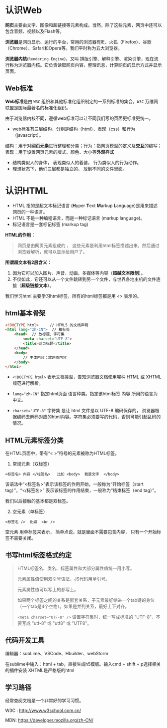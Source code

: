 # 认识Web

**网页**主要由文字、图像和超链接等元素构成。当然，除了这些元素，网页中还可以包含音频、视频以及Flash等。

**浏览器**是网页显示、运行的平台，常用的浏览器有IE、火狐（Firefox）、谷歌（Chrome）、Safari和Opera等。我们平时称为五大浏览器。

**浏览器内核**(`Rendering Engine`)，又叫 排版引擎、解释引擎、渲染引擎，现在流行称为浏览器内核。它负责读取网页内容，整理讯息，计算网页的显示方式并显示页面。

## Web标准

**Web标准**是由 `W3C` 组织和其他标准化组织制定的一系列标准的集合。`W3C` 万维网联盟是国际最著名的标准化组织。

由于浏览器内核不同，遵循web标准可以让不同我们写的页面更标准更统一。

* web标准有三层结构，分别是结构（html）、表现（css）和行为（javascript）。

结构：用于对**网页元素**进行整理和分类；行为：指网页模型的定义及**交互**的编写；表现：用于设置网页元素的版式、颜色、大小等**外观样式**

* 结构类似人的身体， 表现类似人的着装， 行为类似人的行为动作。
* 理想状态下，他们三层都是独立的， 放到不同的文件里面。

# 认识HTML

* HTML 指的是超文本标记语言 (**H**yper **T**ext **M**arkup **L**anguage)是用来描述网页的一种语言。
* HTML 不是一种编程语言，而是一种标记语言 (markup language)。
* 标记语言是一套标记标签 (markup tag)

**HTML的作用：**

> 网页是由网页元素组成的 ， 这些元素是利用html标签描述出来，然后通过浏览器解析，就可以显示给用户了。

**所谓超文本有2层含义：**
1. 因为它可以加入图片、声音、动画、多媒体等内容（**超越文本限制**）。
2. 不仅如此，它还可以从一个文件跳转到另一个文件，与世界各地主机的文件连接（**超级链接文本**）。

我们学习html 主要学习html标签，所有的html标签都是用 <> 表示的。


## html基本骨架

```html
<!DOCTYPE html>     // HTML5 的文档声明
<html lang="zh-CN">  // 根标签
    <head>  // 放标题、字符集
        <meta charset="UTF-8">		
        <title>网页标题</title>
    </head>
    <body>
        // 主体内容：放网页内容
    </body>
</html>
```

* `<!DOCTYPE html>` 表示文档类型，告知浏览器文档使用哪种 HTML 或 XHTML 规范进行解析。

* `lang="zh-CN"` 指定html页面 语言种类。指定该html标签 内容 所用的语言为中文。

* `charset="UTF-8"` 字符集 是让 html 文件是以 UTF-8 编码保存的， 浏览器根据编码去解码对应的html内容。字符集必须要写的代码，否则可能引起乱码的情况。
 


## HTML元素标签分类

在HTML页面中，带有“< >”符号的元素被称为HTML标签。

1. 常规元素（双标签）

```
<标签名> 内容 </标签名>   比如 <body>  我是文字  </body>
```

该语法中“<标签名>”表示该标签的作用开始，一般称为“开始标签（start tag）”，“</标签名>” 表示该标签的作用结束，一般称为“结束标签（end tag）”。

我们以后接触的基本都是双标签。

2. 空元素（单标签）

```
<标签名 />  比如  <br />
```

空元素 用单标签来表示， 简单点说，就是里面不需要包含内容， 只有一个开始标签不需要关闭。


## 书写html标签格式约定

> HTML标签名、类名、标签属性和大部分属性值统一用小写。
> 
> 元素属性值使用双引号语法，JS代码用单引号。
> 
> 元素属性值可以写上的都写上。
>
> 如果两个标签之间的关系是嵌套关系，子元素最好缩进一个tab键的身位（一个tab是4个空格）。如果是并列关系，最好上下对齐。
> 
> `<meta charset="UTF-8" />` 设置字符集时，统一写成标准的 "UTF-8"，不要写成 "utf-8" 或 "utf8" 或 "UTF8"。


## 代码开发工具

编辑器：subLime、VSCode、Hbuilder、webStorm

在sublime中输入：html + tab，直接生成h5模版。输入cmd + shift + p选择相关的插件安装
XHTML是严格版的html

## 学习路径

经常查阅文档是一个非常好的学习习惯。

W3C :  http://www.w3school.com.cn/

MDN: https://developer.mozilla.org/zh-CN/